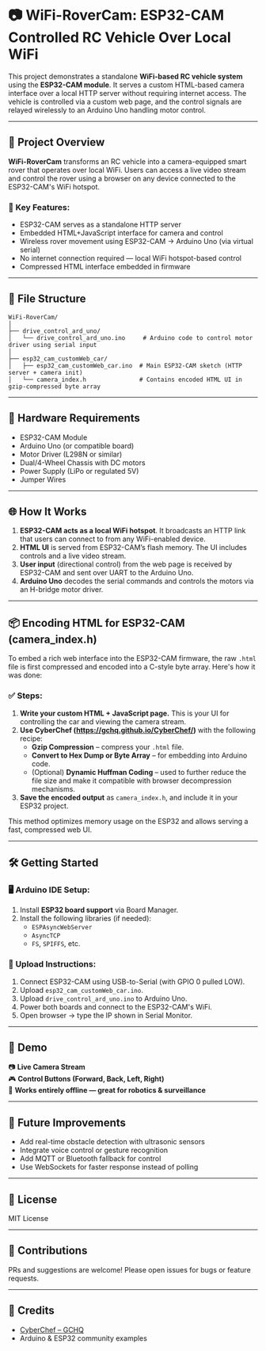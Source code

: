 # 📷 WiFi-RoverCam: ESP32-CAM Controlled RC Vehicle Over Local WiFi

This project demonstrates a standalone **WiFi-based RC vehicle system** using the **ESP32-CAM module**. It serves a custom HTML-based camera interface over a local HTTP server without requiring internet access. The vehicle is controlled via a custom web page, and the control signals are relayed wirelessly to an Arduino Uno handling motor control.

---

## 🚀 Project Overview

**WiFi-RoverCam** transforms an RC vehicle into a camera-equipped smart rover that operates over local WiFi. Users can access a live video stream and control the rover using a browser on any device connected to the ESP32-CAM's WiFi hotspot.

### 🔧 Key Features:
- ESP32-CAM serves as a standalone HTTP server
- Embedded HTML+JavaScript interface for camera and control
- Wireless rover movement using ESP32-CAM → Arduino Uno (via virtual serial)
- No internet connection required — local WiFi hotspot-based control
- Compressed HTML interface embedded in firmware

---

## 📁 File Structure

```plaintext
WiFi-RoverCam/
│
├── drive_control_ard_uno/
│   └── drive_control_ard_uno.ino     # Arduino code to control motor driver using serial input
│
├── esp32_cam_customWeb_car/
│   ├── esp32_cam_customWeb_car.ino  # Main ESP32-CAM sketch (HTTP server + camera init)
│   └── camera_index.h               # Contains encoded HTML UI in gzip-compressed byte array
```

---

## 🔌 Hardware Requirements

- ESP32-CAM Module
- Arduino Uno (or compatible board)
- Motor Driver (L298N or similar)
- Dual/4-Wheel Chassis with DC motors
- Power Supply (LiPo or regulated 5V)
- Jumper Wires

---

## 🌐 How It Works

1. **ESP32-CAM acts as a local WiFi hotspot**. It broadcasts an HTTP link that users can connect to from any WiFi-enabled device.
2. **HTML UI** is served from ESP32-CAM’s flash memory. The UI includes controls and a live video stream.
3. **User input** (directional control) from the web page is received by ESP32-CAM and sent over UART to the Arduino Uno.
4. **Arduino Uno** decodes the serial commands and controls the motors via an H-bridge motor driver.

---

## 📦 Encoding HTML for ESP32-CAM (camera_index.h)

To embed a rich web interface into the ESP32-CAM firmware, the raw `.html` file is first compressed and encoded into a C-style byte array. Here's how it was done:

### ✅ Steps:

1. **Write your custom HTML + JavaScript page.** This is your UI for controlling the car and viewing the camera stream.
2. **Use CyberChef (https://gchq.github.io/CyberChef/)** with the following recipe:
   - **Gzip Compression** – compress your `.html` file.
   - **Convert to Hex Dump or Byte Array** – for embedding into Arduino code.
   - (Optional) **Dynamic Huffman Coding** – used to further reduce the file size and make it compatible with browser decompression mechanisms.
3. **Save the encoded output** as `camera_index.h`, and include it in your ESP32 project.


This method optimizes memory usage on the ESP32 and allows serving a fast, compressed web UI.

---

## 🛠️ Getting Started

### 🖥️ Arduino IDE Setup:

1. Install **ESP32 board support** via Board Manager.
2. Install the following libraries (if needed):
   - `ESPAsyncWebServer`
   - `AsyncTCP`
   - `FS`, `SPIFFS`, etc.

### 📲 Upload Instructions:

1. Connect ESP32-CAM using USB-to-Serial (with GPIO 0 pulled LOW).
2. Upload `esp32_cam_customWeb_car.ino`.
3. Upload `drive_control_ard_uno.ino` to Arduino Uno.
4. Power both boards and connect to the ESP32-CAM's WiFi.
5. Open browser → type the IP shown in Serial Monitor.

---

## 🧪 Demo

📷 **Live Camera Stream**  
🎮 **Control Buttons (Forward, Back, Left, Right)**  
🔌 **Works entirely offline — great for robotics & surveillance**

---

## 🧠 Future Improvements

- Add real-time obstacle detection with ultrasonic sensors
- Integrate voice control or gesture recognition
- Add MQTT or Bluetooth fallback for control
- Use WebSockets for faster response instead of polling

---

## 📜 License

MIT License

---

## 🤝 Contributions

PRs and suggestions are welcome! Please open issues for bugs or feature requests.

---

## 🔗 Credits

- [CyberChef – GCHQ](https://gchq.github.io/CyberChef/)
- Arduino & ESP32 community examples
